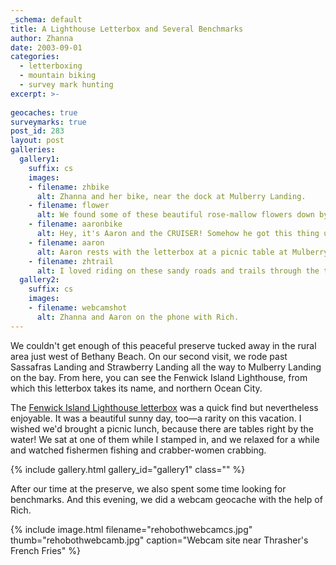 ```yaml
---
_schema: default
title: A Lighthouse Letterbox and Several Benchmarks
author: Zhanna
date: 2003-09-01
categories:
  - letterboxing
  - mountain biking
  - survey mark hunting
excerpt: >- 
  
geocaches: true
surveymarks: true
post_id: 283
layout: post  
galleries:
  gallery1:
    suffix: cs 
    images:
    - filename: zhbike
      alt: Zhanna and her bike, near the dock at Mulberry Landing.          
    - filename: flower
      alt: We found some of these beautiful rose-mallow flowers down by the water near the duck blind.       
    - filename: aaronbike
      alt: Hey, it's Aaron and the CRUISER! Somehow he got this thing up to 16mph.          
    - filename: aaron
      alt: Aaron rests with the letterbox at a picnic table at Mulberry Landing.        
    - filename: zhtrail
      alt: I loved riding on these sandy roads and trails through the tall pines and sweet gum trees.    
  gallery2:
    suffix: cs
    images:
    - filename: webcamshot
      alt: Zhanna and Aaron on the phone with Rich.                  
---
```


We couldn't get enough of this peaceful preserve tucked away in the rural area just west of Bethany Beach. On our second visit, we rode past Sassafras Landing and Strawberry Landing all the way to Mulberry Landing on the bay. From here, you can see the Fenwick Island Lighthouse, from which this letterbox takes its name, and northern Ocean City. 

The [Fenwick Island Lighthouse letterbox](https://web.archive.org/web/20030712160906/http://letterboxing.org:80/BoxView.asp?boxnum=2021&boxname=Fenwick_Island_Lighthouse) was a quick find but nevertheless enjoyable. It was a beautiful sunny day, too—a rarity on this vacation. I wished we'd brought a picnic lunch, because there are tables right by the water! We sat at one of them while I stamped in, and we relaxed for a while and watched fishermen fishing and crabber-women crabbing.

{% include gallery.html gallery_id="gallery1" class="" %}

After our time at the preserve, we also spent some time looking for benchmarks. And this evening, we did a webcam geocache with the help of Rich. 

{% include image.html filename="rehobothwebcamcs.jpg" thumb="rehobothwebcamb.jpg" caption="Webcam site near Thrasher's French Fries" %}
